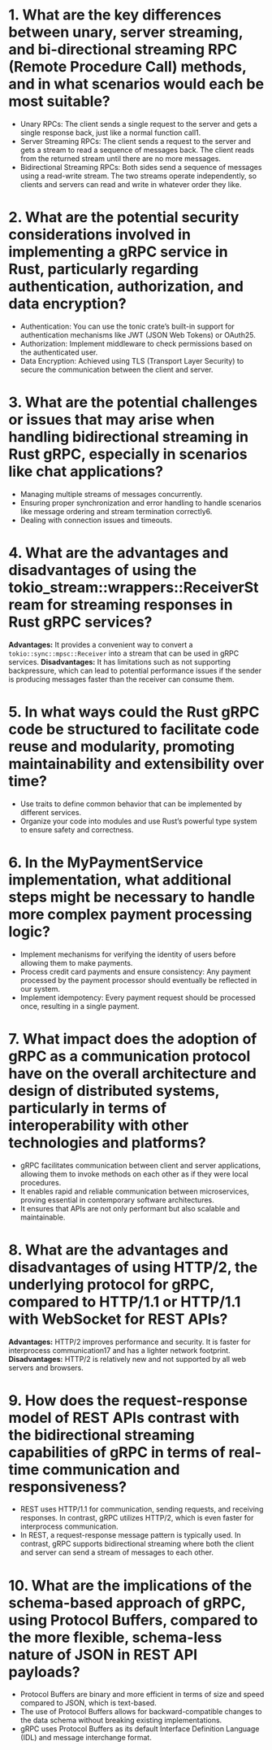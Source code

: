 # 1. What are the key differences between unary, server streaming, and bi-directional streaming RPC (Remote Procedure Call) methods, and in what scenarios would each be most suitable?
- Unary RPCs: The client sends a single request to the server and gets a single response back, just like a normal function call1.
- Server Streaming RPCs: The client sends a request to the server and gets a stream to read a sequence of messages back. The client reads from the returned stream until there are no more messages.
- Bidirectional Streaming RPCs: Both sides send a sequence of messages using a read-write stream. The two streams operate independently, so clients and servers can read and write in whatever order they like.

# 2. What are the potential security considerations involved in implementing a gRPC service in Rust, particularly regarding authentication, authorization, and data encryption?
- Authentication: You can use the tonic crate’s built-in support for authentication mechanisms like JWT (JSON Web Tokens) or OAuth25.
- Authorization: Implement middleware to check permissions based on the authenticated user.
- Data Encryption: Achieved using TLS (Transport Layer Security) to secure the communication between the client and server.

# 3. What are the potential challenges or issues that may arise when handling bidirectional streaming in Rust gRPC, especially in scenarios like chat applications?
- Managing multiple streams of messages concurrently.
- Ensuring proper synchronization and error handling to handle scenarios like message ordering and stream termination correctly6.
- Dealing with connection issues and timeouts.

# 4. What are the advantages and disadvantages of using the tokio_stream::wrappers::ReceiverStream for streaming responses in Rust gRPC services?
**Advantages:** It provides a convenient way to convert a  `tokio::sync::mpsc::Receiver` into a stream that can be used in gRPC services.
**Disadvantages:** It has limitations such as not supporting backpressure, which can lead to potential performance issues if the sender is producing messages faster than the receiver can consume them.

# 5. In what ways could the Rust gRPC code be structured to facilitate code reuse and modularity, promoting maintainability and extensibility over time?
- Use traits to define common behavior that can be implemented by different services.
- Organize your code into modules and use Rust’s powerful type system to ensure safety and correctness.

# 6. In the MyPaymentService implementation, what additional steps might be necessary to handle more complex payment processing logic?
- Implement mechanisms for verifying the identity of users before allowing them to make payments.
- Process credit card payments and ensure consistency: Any payment processed by the payment processor should eventually be reflected in our system.
- Implement idempotency: Every payment request should be processed once, resulting in a single payment.

# 7. What impact does the adoption of gRPC as a communication protocol have on the overall architecture and design of distributed systems, particularly in terms of interoperability with other technologies and platforms?
- gRPC facilitates communication between client and server applications, allowing them to invoke methods on each other as if they were local procedures.
- It enables rapid and reliable communication between microservices, proving essential in contemporary software architectures.
- It ensures that APIs are not only performant but also scalable and maintainable.

# 8. What are the advantages and disadvantages of using HTTP/2, the underlying protocol for gRPC, compared to HTTP/1.1 or HTTP/1.1 with WebSocket for REST APIs?
**Advantages:** HTTP/2 improves performance and security. It is faster for interprocess communication17 and has a lighter network footprint.
**Disadvantages:** HTTP/2 is relatively new and not supported by all web servers and browsers.

# 9. How does the request-response model of REST APIs contrast with the bidirectional streaming capabilities of gRPC in terms of real-time communication and responsiveness?
- REST uses HTTP/1.1 for communication, sending requests, and receiving responses. In contrast, gRPC utilizes HTTP/2, which is even faster for interprocess communication.
- In REST, a request-response message pattern is typically used. In contrast, gRPC supports bidirectional streaming where both the client and server can send a stream of messages to each other.

# 10. What are the implications of the schema-based approach of gRPC, using Protocol Buffers, compared to the more flexible, schema-less nature of JSON in REST API payloads?
- Protocol Buffers are binary and more efficient in terms of size and speed compared to JSON, which is text-based.
- The use of Protocol Buffers allows for backward-compatible changes to the data schema without breaking existing implementations.
- gRPC uses Protocol Buffers as its default Interface Definition Language (IDL) and message interchange format.
